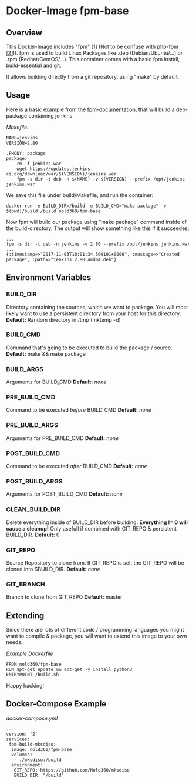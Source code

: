 # Docker-Image fpm-base
## Overview
This Docker-Image includes "fpm" [[1]](https://fpm.readthedocs.io/en/latest/) (Not to be confuse with php-fpm [[2]](https://php-fpm.org/)!). fpm is used to build Linux Packages like .deb (Debian/Ubuntu/...) or .rpm (Redhat/CentOS/...). This container comes with a basic fpm install, build-essential and git. 

It allows building directly from a git repository, using "make" by default.

## Usage
Here is a basic example from the [fpm-documentation](https://fpm.readthedocs.io/en/latest/use-cases/files.html), that will build a deb-package containing jenkins.

*Makefile:*
```
NAME=jenkins
VERSION=2.80

.PHONY: package
package:
	rm -f jenkins.war
	wget https://updates.jenkins-ci.org/download/war/$(VERSION)/jenkins.war
	fpm -s dir -t deb -n $(NAME) -v $(VERSION) --prefix /opt/jenkins jenkins.war
```

We save this file under build/Makefile, and run the container:
```
docker run -e BUILD_DIR=/build -e BUILD_CMD="make package" -v $(pwd)/build:/build nold360/fpm-base
```

Now fpm will build our package using "make package" command inside of the build-directory.
The output will show something like this if it succeedes:
```
...
fpm -s dir -t deb -n jenkins -v 2.80 --prefix /opt/jenkins jenkins.war
...
{:timestamp=>"2017-11-03T10:01:34.509101+0000", :message=>"Created package", :path=>"jenkins_2.80_amd64.deb"}
```

## Environment Variables
### BUILD_DIR
Directory containing the sources, which we want to package. You will most likely want to use a persistent directory from your host for this directory.
**Default:** Random directory in /tmp (mktemp -d)

### BUILD_CMD
Command that's going to be executed to build the package / source.
**Default:** make && make package

### BUILD_ARGS
Arguments for BUILD_CMD
**Default:** *none*

### PRE_BUILD_CMD
Command to be executed *before* BUILD_CMD
**Default:** *none*

### PRE_BUILD_ARGS
Arguments for PRE_BUILD_CMD
**Default:** *none*

### POST_BUILD_CMD
Command to be executed *after* BUILD_CMD
**Default:** *none*

### POST_BUILD_ARGS
Arguments for POST_BUILD_CMD
**Default:** *none*

### CLEAN_BUILD_DIR
Delete everything inside of BUILD_DIR before building. **Everything != 0 will cause a cleanup!**
Only usefull if combined with GIT_REPO & persistent BUILD_DIR.
**Default:** 0

### GIT_REPO
Source Repository to clone from. If GIT_REPO is set, the GIT_REPO will be cloned into $BUILD_DIR.
**Default:** *none* 

### GIT_BRANCH
Branch to clone from GIT_REPO
**Default:** master


## Extending
Since there are lots of different code / programming languages you might want to compile & package, you will want to extend this image to your own needs.

*Example Dockerfile*
```
FROM nold360/fpm-base
RUN apt-get update && apt-get -y install python3
ENTRYPOINT /build.sh
```

Happy hacking!

## Docker-Compose Example
*docker-compose.yml*
```
---
version: '2'
services:
 fpm-build-mksdiso:
  image: nold360/fpm-base
  volumes:
   - ./mksdiso:/build
  environment:
   GIT_REPO: https://github.com/Nold360/mksdiso
   BUILD_DIR: "/build"
```
